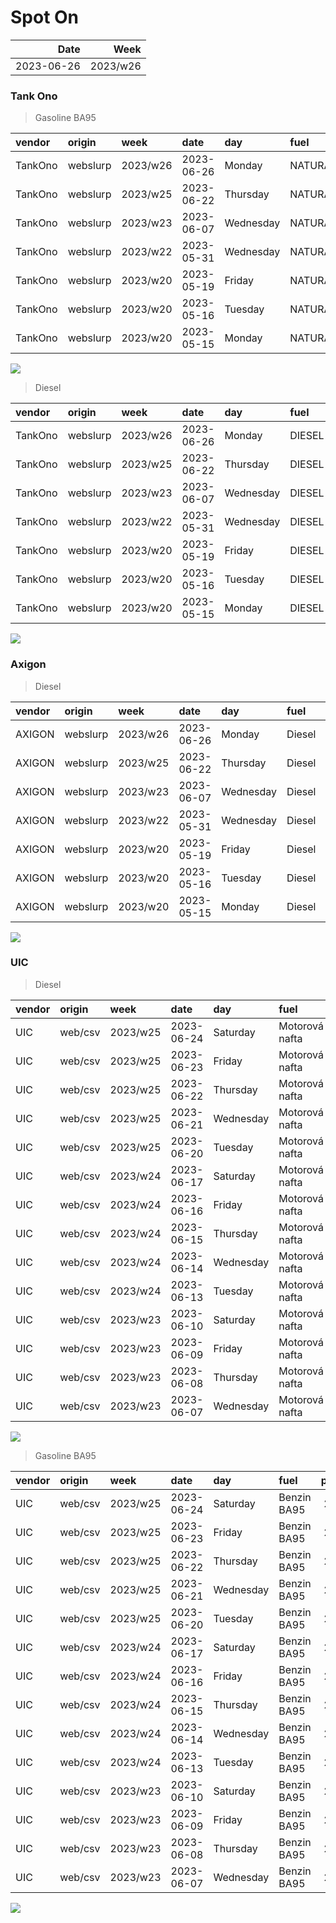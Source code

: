 Spot On
================

|       Date |     Week |
|-----------:|---------:|
| 2023-06-26 | 2023/w26 |

### Tank Ono

> Gasoline BA95

| vendor  | origin   | week     | date       | day       | fuel      | price | PriceVAT |
|:--------|:---------|:---------|:-----------|:----------|:----------|------:|---------:|
| TankOno | webslurp | 2023/w26 | 2023-06-26 | Monday    | NATURAL95 | 29.34 |     35.5 |
| TankOno | webslurp | 2023/w25 | 2023-06-22 | Thursday  | NATURAL95 | 29.34 |     35.5 |
| TankOno | webslurp | 2023/w23 | 2023-06-07 | Wednesday | NATURAL95 | 29.34 |     35.5 |
| TankOno | webslurp | 2023/w22 | 2023-05-31 | Wednesday | NATURAL95 | 28.84 |     34.9 |
| TankOno | webslurp | 2023/w20 | 2023-05-19 | Friday    | NATURAL95 | 28.84 |     34.9 |
| TankOno | webslurp | 2023/w20 | 2023-05-16 | Tuesday   | NATURAL95 | 28.84 |     34.9 |
| TankOno | webslurp | 2023/w20 | 2023-05-15 | Monday    | NATURAL95 | 28.84 |     34.9 |

<img src="SpotOn_files/figure-gfm/tono-ba95-1.png" style="display: block; margin: auto auto auto 0;" />

> Diesel

| vendor  | origin   | week     | date       | day       | fuel   | price | PriceVAT |
|:--------|:---------|:---------|:-----------|:----------|:-------|------:|---------:|
| TankOno | webslurp | 2023/w26 | 2023-06-26 | Monday    | DIESEL | 25.21 |     30.5 |
| TankOno | webslurp | 2023/w25 | 2023-06-22 | Thursday  | DIESEL | 24.71 |     29.9 |
| TankOno | webslurp | 2023/w23 | 2023-06-07 | Wednesday | DIESEL | 24.38 |     29.5 |
| TankOno | webslurp | 2023/w22 | 2023-05-31 | Wednesday | DIESEL | 23.88 |     28.9 |
| TankOno | webslurp | 2023/w20 | 2023-05-19 | Friday    | DIESEL | 23.88 |     28.9 |
| TankOno | webslurp | 2023/w20 | 2023-05-16 | Tuesday   | DIESEL | 23.88 |     28.9 |
| TankOno | webslurp | 2023/w20 | 2023-05-15 | Monday    | DIESEL | 23.88 |     28.9 |

<img src="SpotOn_files/figure-gfm/tono-diesel-1.png" style="display: block; margin: auto auto auto 0;" />

### Axigon

> Diesel

| vendor | origin   | week     | date       | day       | fuel   | price | PriceVAT |
|:-------|:---------|:---------|:-----------|:----------|:-------|------:|---------:|
| AXIGON | webslurp | 2023/w26 | 2023-06-26 | Monday    | Diesel |  26.7 |     32.3 |
| AXIGON | webslurp | 2023/w25 | 2023-06-22 | Thursday  | Diesel |  26.7 |     32.3 |
| AXIGON | webslurp | 2023/w23 | 2023-06-07 | Wednesday | Diesel |  25.7 |     31.1 |
| AXIGON | webslurp | 2023/w22 | 2023-05-31 | Wednesday | Diesel |  25.7 |     31.1 |
| AXIGON | webslurp | 2023/w20 | 2023-05-19 | Friday    | Diesel |  25.5 |     30.9 |
| AXIGON | webslurp | 2023/w20 | 2023-05-16 | Tuesday   | Diesel |  25.5 |     30.9 |
| AXIGON | webslurp | 2023/w20 | 2023-05-15 | Monday    | Diesel |  25.3 |     30.6 |

<img src="SpotOn_files/figure-gfm/axigon-diesel-1.png" style="display: block; margin: auto auto auto 0;" />

### UIC

> Diesel

| vendor | origin  | week     | date       | day       | fuel           | price | priceVAT |
|:-------|:--------|:---------|:-----------|:----------|:---------------|------:|---------:|
| UIC    | web/csv | 2023/w25 | 2023-06-24 | Saturday  | Motorová nafta |  25.2 |     30.5 |
| UIC    | web/csv | 2023/w25 | 2023-06-23 | Friday    | Motorová nafta |  25.6 |     31.0 |
| UIC    | web/csv | 2023/w25 | 2023-06-22 | Thursday  | Motorová nafta |  25.7 |     31.1 |
| UIC    | web/csv | 2023/w25 | 2023-06-21 | Wednesday | Motorová nafta |  25.5 |     30.9 |
| UIC    | web/csv | 2023/w25 | 2023-06-20 | Tuesday   | Motorová nafta |  25.6 |     31.0 |
| UIC    | web/csv | 2023/w24 | 2023-06-17 | Saturday  | Motorová nafta |  25.4 |     30.7 |
| UIC    | web/csv | 2023/w24 | 2023-06-16 | Friday    | Motorová nafta |  25.1 |     30.4 |
| UIC    | web/csv | 2023/w24 | 2023-06-15 | Thursday  | Motorová nafta |  25.0 |     30.2 |
| UIC    | web/csv | 2023/w24 | 2023-06-14 | Wednesday | Motorová nafta |  24.9 |     30.1 |
| UIC    | web/csv | 2023/w24 | 2023-06-13 | Tuesday   | Motorová nafta |  24.8 |     30.0 |
| UIC    | web/csv | 2023/w23 | 2023-06-10 | Saturday  | Motorová nafta |  24.7 |     29.9 |
| UIC    | web/csv | 2023/w23 | 2023-06-09 | Friday    | Motorová nafta |  24.6 |     29.8 |
| UIC    | web/csv | 2023/w23 | 2023-06-08 | Thursday  | Motorová nafta |  24.6 |     29.8 |
| UIC    | web/csv | 2023/w23 | 2023-06-07 | Wednesday | Motorová nafta |  24.4 |     29.5 |

<img src="SpotOn_files/figure-gfm/uic-diesel-1.png" style="display: block; margin: auto auto auto 0;" />

> Gasoline BA95

| vendor | origin  | week     | date       | day       | fuel        | price | priceVAT |
|:-------|:--------|:---------|:-----------|:----------|:------------|------:|---------:|
| UIC    | web/csv | 2023/w25 | 2023-06-24 | Saturday  | Benzin BA95 |  29.1 |     35.2 |
| UIC    | web/csv | 2023/w25 | 2023-06-23 | Friday    | Benzin BA95 |  29.2 |     35.3 |
| UIC    | web/csv | 2023/w25 | 2023-06-22 | Thursday  | Benzin BA95 |  29.4 |     35.6 |
| UIC    | web/csv | 2023/w25 | 2023-06-21 | Wednesday | Benzin BA95 |  29.4 |     35.6 |
| UIC    | web/csv | 2023/w25 | 2023-06-20 | Tuesday   | Benzin BA95 |  29.4 |     35.6 |
| UIC    | web/csv | 2023/w24 | 2023-06-17 | Saturday  | Benzin BA95 |  29.3 |     35.5 |
| UIC    | web/csv | 2023/w24 | 2023-06-16 | Friday    | Benzin BA95 |  29.2 |     35.3 |
| UIC    | web/csv | 2023/w24 | 2023-06-15 | Thursday  | Benzin BA95 |  29.1 |     35.2 |
| UIC    | web/csv | 2023/w24 | 2023-06-14 | Wednesday | Benzin BA95 |  29.2 |     35.3 |
| UIC    | web/csv | 2023/w24 | 2023-06-13 | Tuesday   | Benzin BA95 |  29.3 |     35.5 |
| UIC    | web/csv | 2023/w23 | 2023-06-10 | Saturday  | Benzin BA95 |  29.5 |     35.7 |
| UIC    | web/csv | 2023/w23 | 2023-06-09 | Friday    | Benzin BA95 |  29.4 |     35.6 |
| UIC    | web/csv | 2023/w23 | 2023-06-08 | Thursday  | Benzin BA95 |  29.5 |     35.7 |
| UIC    | web/csv | 2023/w23 | 2023-06-07 | Wednesday | Benzin BA95 |  29.3 |     35.5 |

<img src="SpotOn_files/figure-gfm/uic-ba95-1.png" style="display: block; margin: auto auto auto 0;" />
